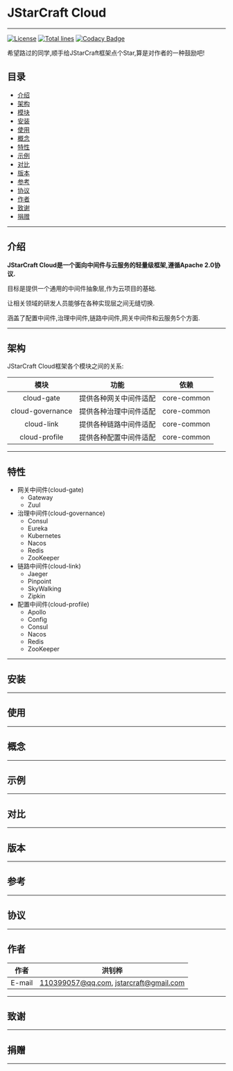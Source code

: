 # JStarCraft Cloud

****

[![License](https://img.shields.io/badge/license-Apache%202-4EB1BA.svg)](https://www.apache.org/licenses/LICENSE-2.0.html)
[![Total lines](https://tokei.rs/b1/github/HongZhaoHua/jstarcraft-cloud?category=lines)](https://tokei.rs/b1/github/HongZhaoHua/jstarcraft-cloud?category=lines)
[![Codacy Badge](https://api.codacy.com/project/badge/Grade/8e39a24e1be740c58b83fb81763ba317)](https://www.codacy.com/project/HongZhaoHua/jstarcraft-cloud/dashboard?utm_source=github.com&amp;utm_medium=referral&amp;utm_content=HongZhaoHua/jstarcraft-cloud&amp;utm_campaign=Badge_Grade_Dashboard)

希望路过的同学,顺手给JStarCraft框架点个Star,算是对作者的一种鼓励吧!

## 目录

* [介绍](#介绍)
* [架构](#架构)
* [模块](#模块)
* [安装](#安装)
* [使用](#使用)
* [概念](#概念)
* [特性](#特性)
* [示例](#示例)
* [对比](#对比)
* [版本](#版本)
* [参考](#参考)
* [协议](#协议)
* [作者](#作者)
* [致谢](#致谢)
* [捐赠](#捐赠)

****

## 介绍

**JStarCraft Cloud是一个面向中间件与云服务的轻量级框架,遵循Apache 2.0协议.**

目标是提供一个通用的中间件抽象层,作为云项目的基础.

让相关领域的研发人员能够在各种实现层之间无缝切换.

涵盖了配置中间件,治理中间件,链路中间件,网关中间件和云服务5个方面.

****

## 架构

JStarCraft Cloud框架各个模块之间的关系:

| 模块 | 功能 | 依赖 |
| :----: | :----: | :----: |
| cloud-gate | 提供各种网关中间件适配 | core-common |
| cloud-governance | 提供各种治理中间件适配 | core-common |
| cloud-link | 提供各种链路中间件适配 | core-common |
| cloud-profile | 提供各种配置中间件适配 | core-common |

****

## 特性

* 网关中间件(cloud-gate)
    * Gateway
    * Zuul
* 治理中间件(cloud-governance)
    * Consul
    * Eureka
    * Kubernetes
    * Nacos
    * Redis
    * ZooKeeper
* 链路中间件(cloud-link)
    * Jaeger
    * Pinpoint
    * SkyWalking
    * Zipkin
* 配置中间件(cloud-profile)
    * Apollo
    * Config
    * Consul
    * Nacos
    * Redis
    * ZooKeeper

****

## 安装

****

## 使用

****

## 概念

****

## 示例

****

## 对比

****

## 版本

****

## 参考

****

## 协议

****

## 作者

| 作者 | 洪钊桦 |
| :----: | :----: |
| E-mail | 110399057@qq.com, jstarcraft@gmail.com |

****

## 致谢

****

## 捐赠

****
